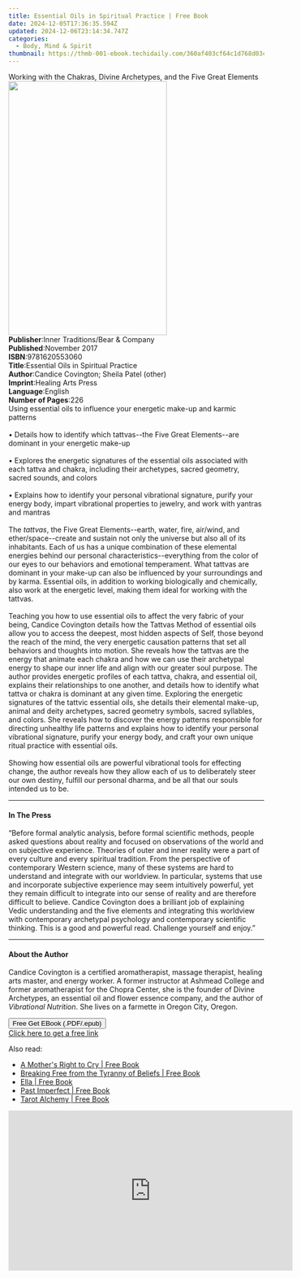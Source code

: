 ```yaml
---
title: Essential Oils in Spiritual Practice | Free Book
date: 2024-12-05T17:36:35.594Z
updated: 2024-12-06T23:14:34.747Z
categories:
  - Body, Mind & Spirit
thumbnail: https://thmb-001-ebook.techidaily.com/360af403cf64c1d768d03c1fa1268861b3e679c72439c10a7cca0ade0046b0ab.jpg
---
```

<main id="book-container">
  <div class="flex flex-col">
    <div class="book-brief flex-1 py-6 px-4 sm:p-6 md:py-10 md:px-8">
      <!-- brief-->
      <div class="book-brief-main">
        Working with the Chakras, Divine Archetypes, and the Five Great Elements
      </div>
    </div>
    <div
      class="book-meta-info flex-1 grid gap-4 col-start-1 col-end-3 row-start-1 sm:mb-6 sm:grid-cols-4 lg:gap-6 lg:col-start-2 lg:row-end-6 lg:row-span-6 lg:mb-0"
    >
      <div
        class="book-meta-info-left place-content-center mt-4 p-4 text-sm leading-6 col-start-2 col-span-2 dark:text-slate-400"
      >
        <img
          class="w-full h-500 object-cover rounded-lg sm:h-255 sm:col-span-2 lg:col-span-full"
          src="https://img-001-ebook.techidaily.com/9275450f674154c793473e859224cb7e5885f5263445e916ae27964796e68879.jpg"
          alt=""
          width="312"
          height="500"
        />
      </div>
      <div
        class="book-meta-info-right mt-2 col-start-1 row-start-2 col-span-3 self-center"
      >
        <!-- meta data  -->
        <div class="flex flex-col px-4 md:px-8">
          <div class="flex-1">
            <strong>Publisher</strong>:<span class="px-2"
              >Inner Traditions/Bear &amp; Company</span
            >
          </div>
          <div class="flex-1">
            <strong>Published</strong>:<span class="px-2">November 2017</span>
          </div>
          <div class="flex-1">
            <strong>ISBN</strong>:<span class="px-2">9781620553060</span>
          </div>
          <div class="flex-1">
            <strong>Title</strong>:<span class="px-2"
              >Essential Oils in Spiritual Practice</span
            >
          </div>
          <div class="flex-1">
            <strong>Author</strong>:<span class="px-2"
              >Candice Covington; Sheila Patel (other)</span
            >
          </div>
          <div class="flex-1">
            <strong>Imprint</strong>:<span class="px-2"
              >Healing Arts Press</span
            >
          </div>
          <div class="flex-1">
            <strong>Language</strong>:<span class="px-2">English</span>
          </div>
          <div class="flex-1">
            <strong>Number of Pages</strong>:<span class="px-2">226</span>
          </div>
        </div>
      </div>
    </div>
    <div class="book-description flex-1 py-6 px-4 sm:p-6 md:py-10 md:px-8">
      <div class="book-description-main">
        <div accordion-content="" id="description">
          Using essential oils to influence your energetic make-up and karmic
          patterns <br /><br />• Details how to identify which tattvas--the Five
          Great Elements--are dominant in your energetic make-up <br /><br />•
          Explores the energetic signatures of the essential oils associated
          with each tattva and chakra, including their archetypes, sacred
          geometry, sacred sounds, and colors <br /><br />• Explains how to
          identify your personal vibrational signature, purify your energy body,
          impart vibrational properties to jewelry, and work with yantras and
          mantras <br /><br />The <i>tattvas</i>, the Five Great
          Elements--earth, water, fire, air/wind, and ether/space--create and
          sustain not only the universe but also all of its inhabitants. Each of
          us has a unique combination of these elemental energies behind our
          personal characteristics--everything from the color of our eyes to our
          behaviors and emotional temperament. What tattvas are dominant in your
          make-up can also be influenced by your surroundings and by karma.
          Essential oils, in addition to working biologically and chemically,
          also work at the energetic level, making them ideal for working with
          the tattvas. <br /><br />Teaching you how to use essential oils to
          affect the very fabric of your being, Candice Covington details how
          the Tattvas Method of essential oils allow you to access the deepest,
          most hidden aspects of Self, those beyond the reach of the mind, the
          very energetic causation patterns that set all behaviors and thoughts
          into motion. She reveals how the tattvas are the energy that animate
          each chakra and how we can use their archetypal energy to shape our
          inner life and align with our greater soul purpose. The author
          provides energetic profiles of each tattva, chakra, and essential oil,
          explains their relationships to one another, and details how to
          identify what tattva or chakra is dominant at any given time.
          Exploring the energetic signatures of the tattvic essential oils, she
          details their elemental make-up, animal and deity archetypes, sacred
          geometry symbols, sacred syllables, and colors. She reveals how to
          discover the energy patterns responsible for directing unhealthy life
          patterns and explains how to identify your personal vibrational
          signature, purify your energy body, and craft your own unique ritual
          practice with essential oils. <br /><br />Showing how essential oils
          are powerful vibrational tools for effecting change, the author
          reveals how they allow each of us to deliberately steer our own
          destiny, fulfill our personal dharma, and be all that our souls
          intended us to be.
        </div>
        <div class="accordion-fader"></div>
      </div>
    </div>
    <div class="book-excerpts flex-1 py-6 px-4 sm:p-6 md:py-10 md:px-8">
      <!-- excerpts-->
      <div class="book-excerpts-main">
        <hr />
        <h4 class="placeholder placeholder-heading">
          <span>In The Press</span>
        </h4>
        <p>
          “Before formal analytic analysis, before formal scientific methods,
          people asked questions about reality and focused on observations of
          the world and on subjective experience. Theories of outer and inner
          reality were a part of every culture and every spiritual tradition.
          From the perspective of contemporary Western science, many of these
          systems are hard to understand and integrate with our worldview. In
          particular, systems that use and incorporate subjective experience may
          seem intuitively powerful, yet they remain difficult to integrate into
          our sense of reality and are therefore difficult to believe. Candice
          Covington does a brilliant job of explaining Vedic understanding and
          the five elements and integrating this worldview with contemporary
          archetypal psychology and contemporary scientific thinking. This is a
          good and powerful read. Challenge yourself and enjoy.”
        </p>
      </div>
    </div>
    <div class="book-about-author flex-1 py-6 px-4 sm:p-6 md:py-10 md:px-8">
      <!-- about author-->
      <div class="book-main-author-main">
        <hr />
        <h4 class="placeholder placeholder-heading">
          <span>About the Author</span>
        </h4>
        <p>
          Candice Covington is a certified aromatherapist, massage therapist,
          healing arts master, and energy worker. A former instructor at Ashmead
          College and former aroma­therapist for the Chopra Center, she is the
          founder of Divine Archetypes, an essential oil and flower essence
          company, and the author of <i>Vibrational Nutrition</i>. She lives on
          a farmette in Oregon City, Oregon.
        </p>
      </div>
    </div>
    <div class="book-free-get flex-1 py-6 px-4 sm:p-6 md:py-10 md:px-8">
      <button
        id="btn-free-get"
        class="bg-blue-500 hover:bg-blue-700 text-white font-bold py-2 px-4 rounded"
      >
        Free Get EBook (.PDF/.epub)
      </button>
      <div id="countdown-display" class="px-2 text-lg mt-2"></div>
      <a
        id="free-link"
        class="hidden bg-blue-500 hover:bg-blue-700 text-white font-bold py-2 px-4 rounded"
        href="https://www.ebooks.com/en-us/book/95782915/essential-oils-in-spiritual-practice/candice-covington/"
        target="_blank"
        >Click here to get a free link</a
      >
    </div>
    <script>
      let countdownTime = 0;
      let countdownInterval = null;
      document
        .getElementById('btn-free-get')
        .addEventListener('click', startCountdown);
      function startCountdown() {
        countdownTime = new Date().getTime() + 60000 * 3;
        countdownInterval = setInterval(updateCountdown, 1000);
        document.getElementById('btn-free-get').disabled = true;
        document
          .getElementById('btn-free-get')
          .classList.add('bg-gray-500', 'cursor-not-allowed');
      }
      function updateCountdown() {
        let currentTime = new Date().getTime();
        let timeLeft = countdownTime - currentTime;
        let secondsLeft = Math.floor(timeLeft / 1000);
        document.getElementById('countdown-display').innerHTML =
          `Remaining time: ${secondsLeft} seconds.`;
        if (secondsLeft <= 0) {
          clearInterval(countdownInterval);
          document.getElementById('btn-free-get').classList.add('hidden');
          document.getElementById('free-link').classList.remove('hidden');
          document.getElementById('countdown-display').innerHTML = '';
        }
      }
    </script>
  </div>
</main>

<ins class="adsbygoogle"
      style="display:block"
      data-ad-client="ca-pub-7571918770474297"
      data-ad-slot="8358498916"
      data-ad-format="auto"
      data-full-width-responsive="true"></ins>
    

<span class="atpl-alsoreadstyle">Also read:</span>
<div><ul>
<li><a href="https://novels-ebooks.techidaily.com/138591056-9781475976588-a-mothers-right-to-cry/"><u>A Mother's Right to Cry | Free Book</u></a></li>
<li><a href="https://novels-ebooks.techidaily.com/138590994-9781452543215-breaking-free-from-the-tyranny-of-beliefs/"><u>Breaking Free from the Tyranny of Beliefs | Free Book</u></a></li>
<li><a href="https://novels-ebooks.techidaily.com/138591064-9781449745950-ella/"><u>Ella | Free Book</u></a></li>
<li><a href="https://novels-ebooks.techidaily.com/138591020-9781449731021-past-imperfect/"><u>Past Imperfect | Free Book</u></a></li>
<li><a href="https://novels-ebooks.techidaily.com/138591104-9781469765150-tarot-alchemy/"><u>Tarot Alchemy | Free Book</u></a></li>
</ul></div>

<!-- affiliate ads begin -->
<iframe width="560" height="315" src="https://www.youtube.com/embed/U6lCtLUeROA?si=se6OFuis9JpcTGJf" title="YouTube video player" frameborder="0" allow="accelerometer; autoplay; clipboard-write; encrypted-media; gyroscope; picture-in-picture; web-share" referrerpolicy="strict-origin-when-cross-origin" allowfullscreen></iframe>
<!-- affiliate ads end -->

